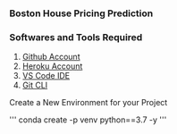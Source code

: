 ### Boston House Pricing Prediction

### Softwares and Tools Required

1. [Github Account](https://github.com)
2. [Heroku Account](https://heroku.com)
3. [VS Code IDE](https://code.visualstudio.com/)
4. [Git CLI](https://git-scm.com/book/en/v2/Getting-Started-The-Command-Line)

Create a New Environment for your Project

'''
conda create -p venv python==3.7 -y
'''